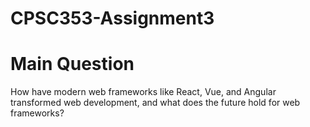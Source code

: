 # CPSC353-Assignment3

# Main Question
How have modern web frameworks like React, Vue, and Angular transformed web development, and what does the future hold for web frameworks?
